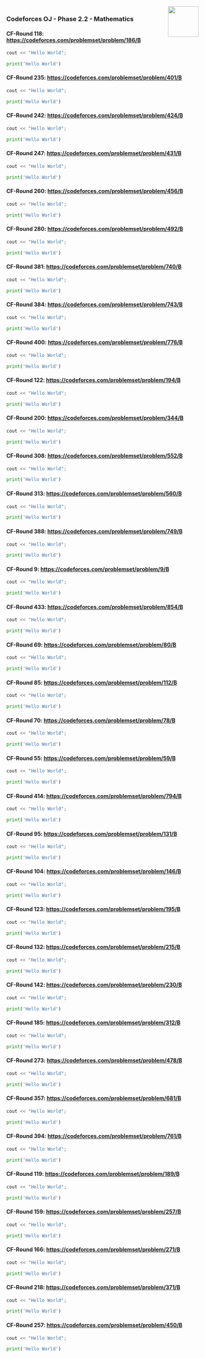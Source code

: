 <img align="right" width="80" src="https://github.com/cs-MohamedAyman/Problem-Solving-Training/blob/master/online-judges-logos/codeforces.jpg">

### Codeforces OJ - Phase 2.2 - Mathematics

#### CF-Round 118: https://codeforces.com/problemset/problem/186/B
```cpp
cout << "Hello World";
```
```python
print('Hello World')
```

#### CF-Round 235: https://codeforces.com/problemset/problem/401/B
```cpp
cout << "Hello World";
```
```python
print('Hello World')
```

#### CF-Round 242: https://codeforces.com/problemset/problem/424/B
```cpp
cout << "Hello World";
```
```python
print('Hello World')
```

#### CF-Round 247: https://codeforces.com/problemset/problem/431/B
```cpp
cout << "Hello World";
```
```python
print('Hello World')
```

#### CF-Round 260: https://codeforces.com/problemset/problem/456/B
```cpp
cout << "Hello World";
```
```python
print('Hello World')
```

#### CF-Round 280: https://codeforces.com/problemset/problem/492/B
```cpp
cout << "Hello World";
```
```python
print('Hello World')
```

#### CF-Round 381: https://codeforces.com/problemset/problem/740/B
```cpp
cout << "Hello World";
```
```python
print('Hello World')
```

#### CF-Round 384: https://codeforces.com/problemset/problem/743/B
```cpp
cout << "Hello World";
```
```python
print('Hello World')
```

#### CF-Round 400: https://codeforces.com/problemset/problem/776/B
```cpp
cout << "Hello World";
```
```python
print('Hello World')
```

#### CF-Round 122: https://codeforces.com/problemset/problem/194/B
```cpp
cout << "Hello World";
```
```python
print('Hello World')
```

#### CF-Round 200: https://codeforces.com/problemset/problem/344/B
```cpp
cout << "Hello World";
```
```python
print('Hello World')
```

#### CF-Round 308: https://codeforces.com/problemset/problem/552/B
```cpp
cout << "Hello World";
```
```python
print('Hello World')
```

#### CF-Round 313: https://codeforces.com/problemset/problem/560/B
```cpp
cout << "Hello World";
```
```python
print('Hello World')
```

#### CF-Round 388: https://codeforces.com/problemset/problem/749/B
```cpp
cout << "Hello World";
```
```python
print('Hello World')
```

#### CF-Round 9: https://codeforces.com/problemset/problem/9/B
```cpp
cout << "Hello World";
```
```python
print('Hello World')
```

#### CF-Round 433: https://codeforces.com/problemset/problem/854/B
```cpp
cout << "Hello World";
```
```python
print('Hello World')
```

#### CF-Round 69: https://codeforces.com/problemset/problem/80/B
```cpp
cout << "Hello World";
```
```python
print('Hello World')
```

#### CF-Round 85: https://codeforces.com/problemset/problem/112/B
```cpp
cout << "Hello World";
```
```python
print('Hello World')
```

#### CF-Round 70: https://codeforces.com/problemset/problem/78/B
```cpp
cout << "Hello World";
```
```python
print('Hello World')
```

#### CF-Round 55: https://codeforces.com/problemset/problem/59/B
```cpp
cout << "Hello World";
```
```python
print('Hello World')
```

#### CF-Round 414: https://codeforces.com/problemset/problem/794/B
```cpp
cout << "Hello World";
```
```python
print('Hello World')
```

#### CF-Round 95: https://codeforces.com/problemset/problem/131/B
```cpp
cout << "Hello World";
```
```python
print('Hello World')
```

#### CF-Round 104: https://codeforces.com/problemset/problem/146/B
```cpp
cout << "Hello World";
```
```python
print('Hello World')
```

#### CF-Round 123: https://codeforces.com/problemset/problem/195/B
```cpp
cout << "Hello World";
```
```python
print('Hello World')
```

#### CF-Round 132: https://codeforces.com/problemset/problem/215/B
```cpp
cout << "Hello World";
```
```python
print('Hello World')
```

#### CF-Round 142: https://codeforces.com/problemset/problem/230/B
```cpp
cout << "Hello World";
```
```python
print('Hello World')
```

#### CF-Round 185: https://codeforces.com/problemset/problem/312/B
```cpp
cout << "Hello World";
```
```python
print('Hello World')
```

#### CF-Round 273: https://codeforces.com/problemset/problem/478/B
```cpp
cout << "Hello World";
```
```python
print('Hello World')
```

#### CF-Round 357: https://codeforces.com/problemset/problem/681/B
```cpp
cout << "Hello World";
```
```python
print('Hello World')
```

#### CF-Round 394: https://codeforces.com/problemset/problem/761/B
```cpp
cout << "Hello World";
```
```python
print('Hello World')
```

#### CF-Round 119: https://codeforces.com/problemset/problem/189/B
```cpp
cout << "Hello World";
```
```python
print('Hello World')
```

#### CF-Round 159: https://codeforces.com/problemset/problem/257/B
```cpp
cout << "Hello World";
```
```python
print('Hello World')
```

#### CF-Round 166: https://codeforces.com/problemset/problem/271/B
```cpp
cout << "Hello World";
```
```python
print('Hello World')
```

#### CF-Round 218: https://codeforces.com/problemset/problem/371/B
```cpp
cout << "Hello World";
```
```python
print('Hello World')
```

#### CF-Round 257: https://codeforces.com/problemset/problem/450/B
```cpp
cout << "Hello World";
```
```python
print('Hello World')
```

